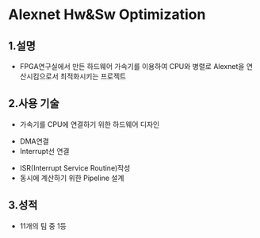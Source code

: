 Alexnet Hw&Sw Optimization            
===============================

1.설명                 
------
   
* FPGA연구실에서 만든 하드웨어 가속기를 이용하여 CPU와 병렬로 Alexnet을 연산시킴으로서 최적화시키는 프로젝트           
            
   
2.사용 기술     
------        
* 가속기를 CPU에 연결하기 위한 하드웨어 디자인     
 - DMA연결    
 - Interrupt선 연결    
* ISR(Interrupt Service Routine)작성        
* 동시에 계산하기 위한 Pipeline 설계                    

3.성적       
------    
* 11개의 팀 중 1등     
